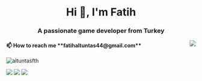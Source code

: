 <h1 align="center">Hi 👋, I'm Fatih</h1>
<h3 align="center">A passionate game developer from Turkey</h3>


<img align='right' src="https://github-readme-stats.vercel.app/api?username=altuntasfth&show_icons=true&theme=radical">

<h4 align="left">📫 How to reach me **fatihaltuntas44@gmail.com**</h4>
<p align="left"> <img src="https://komarev.com/ghpvc/?username=altuntasfth" alt="altuntasfth" /> </p>

[![](https://img.shields.io/badge/twitter-%231DA1F2.svg?&style=for-the-badge&logo=twitter&logoColor=white)](https://www.twitter.com/altuntasfth)
[![](https://img.shields.io/badge/linkedin-%230077B5.svg?&style=for-the-badge&logo=linkedin&logoColor=white)](https://www.linkedin.com/in/altuntasfth/)
[![](https://img.shields.io/badge/instagram-%23E4405F.svg?&style=for-the-badge&logo=instagram&logoColor=white)](https://instagram.com/fth.altuntas)
